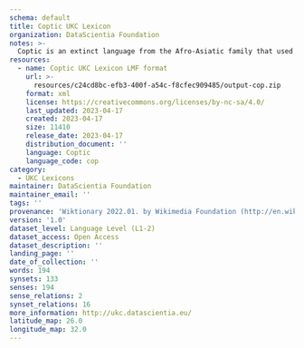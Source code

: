 ```yaml
---
schema: default
title: Coptic UKC Lexicon
organization: DataScientia Foundation
notes: >-
  Coptic is an extinct language from the Afro-Asiatic family that used to be spoken in Africa. The UKC Lexicon of Coptic is represented as a lexico-semantic network. It consists of words, word senses, synsets, as well as sense-level and synset-level relationships
resources:
  - name: Coptic UKC Lexicon LMF format
    url: >-
      resources/c24cd8bc-efb3-400f-a54c-f8cfec909485/output-cop.zip
    format: xml
    license: https://creativecommons.org/licenses/by-nc-sa/4.0/
    last_updated: 2023-04-17
    created: 2023-04-17
    size: 11410
    release_date: 2023-04-17
    distribution_document: ''
    language: Coptic
    language_code: cop
category:
  - UKC Lexicons
maintainer: DataScientia Foundation
maintainer_email: ''
tags: ''
provenance: 'Wiktionary 2022.01. by Wikimedia Foundation (http://en.wiktionary.org); CogNet 2.1 by Khuyagbaatar Batsuren, National University of Mongolia (http://cognet.ukc.disi.unitn.it); KinDiv: Kinship Diversity 1.0 by Temuulen Khishigsuren (http://ukc.disi.unitn.it/index.php/kinship/); UniMet: Universal Metonymy 1.0 by Temuulen Khishigsuren and Gábor Bella (http://ukc.disi.unitn.it/index.php/metonymy/); MorphyNet 2.0 by Gábor Bella and Khuyagbaatar Batsuren (http://ukc.disi.unitn.it/index.php/morphynet/); Princeton WordNet 2.1 by Princeton University (https://wordnet.princeton.edu)'
version: '1.0'
dataset_level: Language Level (L1-2)
dataset_access: Open Access
dataset_description: ''
landing_page: ''
date_of_collection: ''
words: 194
synsets: 133
senses: 194
sense_relations: 2
synset_relations: 16
more_information: http://ukc.datascientia.eu/
latitude_map: 26.0
longitude_map: 32.0
---
```

